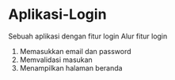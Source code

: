 # Aplikasi-Login
Sebuah aplikasi dengan fitur login
Alur fitur login

1. Memasukkan email dan password
2. Memvalidasi masukan
3. Menampilkan halaman beranda
